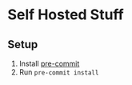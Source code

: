 # Self Hosted Stuff
## Setup
1. Install [pre-commit](https://pre-commit.com/#install)
2. Run `pre-commit install`
